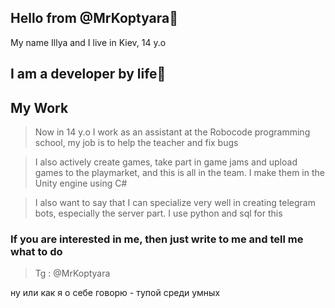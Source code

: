 ## Hello from @MrKoptyara🍵

My name Illya and I live in Kiev, 14 y.o

## I am a developer by life🖤


## My Work


> Now in 14 y.o I work as an assistant at the Robocode programming school, my job is to help the teacher and fix bugs

> I also actively create games, take part in game jams and upload games to the playmarket, and this is all in the team. I make them in the Unity engine using C#

> I also want to say that I can specialize very well in creating telegram bots, especially the server part. I use python and sql for this

### If you are interested in me, then just write to me and tell me what to do

> Tg
: @MrKoptyara

ну или как я о себе говорю - тупой среди умных
